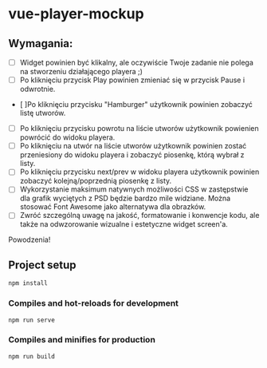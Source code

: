 # vue-player-mockup

## Wymagania:

- [ ] Widget powinien być klikalny, ale oczywiście Twoje zadanie nie polega na stworzeniu działającego playera ;)
- [ ] Po kliknięciu przycisk Play powinien zmieniać się w przycisk Pause i odwrotnie.
- [ ]Po kliknięciu przycisku "Hamburger" użytkownik powinien zobaczyć listę utworów.
- [ ] Po kliknięciu przycisku powrotu na liście utworów użytkownik powienien powrócić do widoku playera.
- [ ] Po kliknięciu na utwór na liście utworów użytkownik powinien zostać przeniesiony do widoku playera i zobaczyć piosenkę, którą wybrał z listy.
- [ ] Po kliknięciu przycisku next/prev w widoku playera użytkownik powinien zobaczyć kolejną/poprzednią piosenkę z listy.
- [ ] Wykorzystanie maksimum natywnych możliwości CSS w zastępstwie dla grafik wyciętych z PSD będzie bardzo mile widziane. Można stosować Font Awesome jako alternatywa dla obrazków.
- [ ] Zwróć szczególną uwagę na jakość, formatowanie i konwencje kodu, ale także na odwzorowanie wizualne i estetyczne widget screen'a.

Powodzenia!

## Project setup

```
npm install
```

### Compiles and hot-reloads for development

```
npm run serve
```

### Compiles and minifies for production

```
npm run build
```

